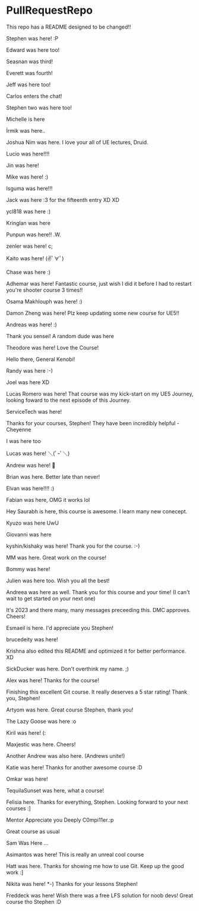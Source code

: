 # PullRequestRepo
This repo has a README designed to be changed!!

Stephen was here! :P

Edward was here too!

Seasnan was third!

Everett was fourth!

Jeff was here too!  

Carlos enters the chat!

Stephen two was here too!

Michelle is here

İrmik was here..

Joshua Nim was here. I love your all of UE lectures, Druid.

Lucio was here!!!!

Jin was here!

Mike was here! :)

Isguma was here!!!

Jack was here :3 for the fifteenth entry XD XD

ycl818 was here :)

Kringlan was here

Punpun was here!! .W.

zenler was here! c;

Kaito was here! (✌ﾟ∀ﾟ)

Chase was here :)

Adhemar was here! Fantastic course, just wish I did it before I had to restart you're shooter course 3 times!! 

Osama Makhlouph was here! :)

Damon Zheng was here! Plz keep updating some new course for UE5!!

Andreas was here! :)

Thank you sensei! A random dude was here

Theodore was here! Love the Course!

Hello there, General Kenobi!

Randy was here :-)

Joel was here XD

Lucas Romero was here! That course was my kick-start on my UE5 Journey, looking foward to the next episode of this Journey.

ServiceTech was here!

Thanks for your courses, Stephen! They have been incredibly helpful -Cheyenne

I was here too

Lucas was here! ＼(ﾟｰﾟ＼)

Andrew was here! 👋 

Brian was here. Better late than never!

Elvan was here!!!! :)

Fabian was here, OMG it works lol

Hey Saurabh is here, this course is awesome. I learn many new conecept.

Kyuzo was here UwU

Giovanni was here

kyshin/kishaky was here! Thank you for the course. :-)

MM was here. Great work on the course!

Bommy was here!

Julien was here too. Wish you all the best!

Andreea was here as well. Thank you for this course and your time! (I can't wait to get started on your next one)

It's 2023 and there many, many messages preceeding this. DMC approves. Cheers!

Esmaeil is here. I'd appreciate you Stephen!

brucedeity was here!

Krishna also edited this README and optimized it for better performance. XD

SickDucker was here. Don't overthink my name. ;)

Alex was here! Thanks for the course!

Finishing this excellent Git course. It really deserves a 5 star rating! Thank you, Stephen!

Artyom was here. Great course Stephen, thank you!

The Lazy Goose was here :o

Kiril was here! (:

Maxjestic was here. Cheers!

Another Andrew was also here. (Andrews unite!)

Katie was here! Thanks for another awesome course :D

Omkar was here!

TequilaSunset was here, what a course!

Felisia here. Thanks for everything, Stephen. Looking forward to your next courses :]

Mentor Appreciate you Deeply C0mpi11er.:p

Great course as usual

Sam Was Here ...

Asimantos was here! This is really an unreal cool course

Hatt was here. Thanks for showing me how to use Git. Keep up the good work :] 

Nikita was here! *-) Thanks for your lessons Stephen!

Freddeck was here! Wish there was a free LFS solution for noob devs! Great course tho Stephen :D


